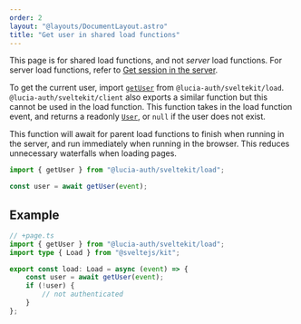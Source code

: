 ```yaml
---
order: 2
layout: "@layouts/DocumentLayout.astro"
title: "Get user in shared load functions"
---
```


This page is for shared load functions, and not _server_ load functions. For server load functions, refer to [Get session in the server](/sveltekit/basics/get-session-in-the-server).

To get the current user, import [`getUser`](/reference/api/load-api) from `@lucia-auth/sveltekit/load`. `@lucia-auth/sveltekit/client` also exports a similar function but this cannot be used in the load function. This function takes in the load function event, and returns a readonly [`User`](/reference/types/lucia-types#user), or `null` if the user does not exist.

This function will await for parent load functions to finish when running in the server, and run immediately when running in the browser. This reduces unnecessary waterfalls when loading pages.

```ts
import { getUser } from "@lucia-auth/sveltekit/load";

const user = await getUser(event);
```

## Example

```ts
// +page.ts
import { getUser } from "@lucia-auth/sveltekit/load";
import type { Load } from "@sveltejs/kit";

export const load: Load = async (event) => {
	const user = await getUser(event);
	if (!user) {
		// not authenticated
	}
};
```
